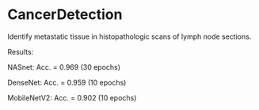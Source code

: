 # CancerDetection
Identify metastatic tissue in histopathologic scans of lymph node sections.


Results: 

NASnet: Acc. = 0.969 (30 epochs)

DenseNet: Acc. = 0.959 (10 epochs)

MobileNetV2: Acc. = 0.902 (10 epochs)
